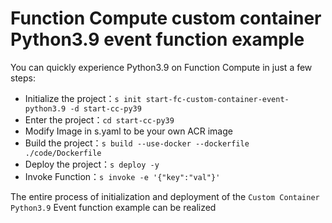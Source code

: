 # Function Compute custom container Python3.9 event function example

You can quickly experience Python3.9 on Function Compute in just a few steps:

- Initialize the project：`s init start-fc-custom-container-event-python3.9 -d start-cc-py39`
- Enter the project：`cd start-cc-py39`
- Modify Image in s.yaml to be your own ACR image
- Build the project：`s build --use-docker --dockerfile ./code/Dockerfile`
- Deploy the project：`s deploy -y`
- Invoke Function：`s invoke -e '{"key":"val"}'`

The entire process of initialization and deployment of the `Custom Container Python3.9` Event function example can be realized

